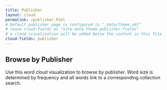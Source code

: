 ```yaml
---
title: Publisher
layout: cloud
permalink: /publisher.html
# Default publisher page is configured in "_data/theme.yml"
# leave cloud-fields as "site.data.theme.publisher-fields"
# a cloud visualization will be added below the content in this file
cloud-fields: publisher
---
```


## Browse by Publisher

Use this word cloud visualization to browse by publisher.
Word size is determined by frequency and all words link to a corresponding collection search.
